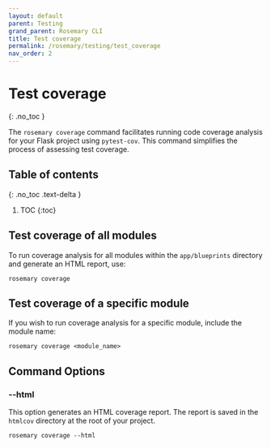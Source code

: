 ```yaml
---
layout: default
parent: Testing
grand_parent: Rosemary CLI
title: Test coverage
permalink: /rosemary/testing/test_coverage
nav_order: 2
---
```


# Test coverage
{: .no_toc }

The `rosemary coverage` command facilitates running code coverage analysis for your Flask project using `pytest-cov`. 
This command simplifies the process of assessing test coverage.

## Table of contents
{: .no_toc .text-delta }

1. TOC
{:toc}

## Test coverage of all modules

To run coverage analysis for all modules within the `app/blueprints` directory and generate an HTML report, use:

```
rosemary coverage
```

## Test coverage of a specific module

If you wish to run coverage analysis for a specific module, include the 
module name:

```
rosemary coverage <module_name> 
```

## Command Options

### **\--html**

This option generates an HTML coverage report. The report is saved in the `htmlcov` directory
at the root of your project.

```
rosemary coverage --html
```
